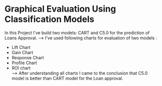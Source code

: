 # Graphical Evaluation Using Classification Models
In this Project I've build two models: CART and C5.0 for the prediction of Loans Approval.
--> I've used following charts for evaluation of two models :
* Lift Chart 
* Gain Chart  
* Response Chart 
* Profile Chart  
* ROI chart  
--> After understanding all charts I came to the conclusion that C5.0 model is better than CART model for the Loan approval.